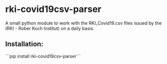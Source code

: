 # rki-covid19csv-parser
A small python module to work with the RKI_Covid19.csv files issued by the (RKI - Rober Koch Institut) on a daily basis.

## Installation:
´´´pip install rki-covid19csv-parser```
